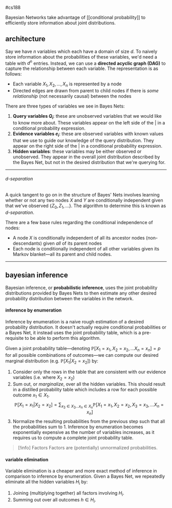 #cs188 

Bayesian Networks take advantage of [[conditional probability]] to efficiently store information about joint distributions.

## architecture
Say we have $n$ variables which each have a domain of size $d$. To naively store information about the probabilities of these variables, we'd need a table with $d^n$ entries. Instead, we can use a **directed acyclic graph (DAG)** to capture the relationship between each variable. The representation is as follows:
- Each variable $X_1, X_2, \dots, X_n$ is represented by a node
- Directed edges are drawn from parent to child nodes if there is *some relationship* (not necessarily causal) between the nodes

There are three types of variables we see in Bayes Nets:
1. **Query variables $Q_i$**: these are unobserved variables that we would like to know more about. These variables appear on the left side of the $|$ in a conditional probability expression.
2. **Evidence variables $e_i$**: these are observed variables with known values that we use to guide our knowledge of the query distribution. They appear on the right side of the $|$ in a conditional probability expression.
3. **Hidden variables**: these variables may be either observed or unobserved. They appear in the overall joint distribution described by the Bayes Net, but not in the desired distribution that we're querying for.

---
###### $d$-separation
A quick tangent to go on in the structure of Bayes' Nets involves learning whether or not any two nodes $X$ and $Y$ are conditionally independent given that we've observed $\{Z_0, Z_1, \dots \}$. The algorithm to determine this is known as *$d$-separation*.

There are a few base rules regarding the conditional independence of nodes:
- A node $X$ is conditionally independent of all its ancestor nodes (non-descendants) given *all* of its parent nodes
- Each node is conditionally independent of all other variables given its Markov blanket—all its parent and child nodes.

---
## bayesian inference
Bayesian inference, or **probabilistic inference**, uses the joint probability distributions provided by Bayes Nets to then estimate any other desired probability distribution between the variables in the network.
#### inference by enumeration
Inference by enumeration is a naive rough estimation of a desired probability distribution. It doesn't actually require conditional probabilities or a Bayes Net, it instead uses the joint probability table, which is a pre-requisite to be able to perform this algorithm.

Given a joint probability table—denoting $\mathbb{P}[X_1 = x_1, X_2 = x_2, \dots X_n = x_n] = p$ for all possible combinations of outcomes—we can compute our desired marginal distribution (e.g. $\mathbb{P}[X_1 | X_2 = x_2]$) by:
1. Consider only the rows in the table that are consistent with our evidence variables (i.e. where $X_2 = x_2$)
2. Sum out, or *marginalize*, over all the hidden variables. This should result in a distilled probability table which includes a row for each possible outcome $x_1 \in X_1$. 
$$\mathbb{P}[X_1 = x_1 | X_2 = x_2] = \sum_{x_3 \in X_3 \dots x_n \in X_n} \mathbb{P}[X_1 = x_1, X_2 = x_2, X_3 = x_3, \dots X_n = x_n]$$
3. Normalize the resulting probabilities from the previous step such that all the probabilities sum to $1$.
Inference by enumeration becomes exponentially expensive as the number of variables increases, as it requires us to compute a complete joint probability table.

>[!info] Factors
>Factors are (potentially) unnormalized probabilities. 
#### variable elimination
Variable elimination is a cheaper and more exact method of inference in comparison to inference by enumeration. Given a Bayes Net, we repeatedly eliminate all the hidden variables $H_i$ by:
1. Joining (multiplying together) all factors involving $H_i$.
2. Summing out over all outcomes $h \in H_i$.

